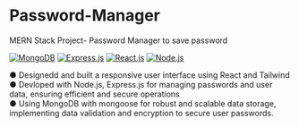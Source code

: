# Password-Manager
MERN Stack Project- Password Manager to save password </br>

[![MongoDB](https://img.shields.io/badge/MongoDB-green?style=flat-square)](https://www.mongodb.com/)
[![Express.js](https://img.shields.io/badge/Express.js-orange?style=flat-square)](https://expressjs.com/)
[![React.js](https://img.shields.io/badge/React-blue?style=flat-square)](https://reactjs.org/)
[![Node.js](https://img.shields.io/badge/Node.js-green?style=flat-square)](https://nodejs.org/)

● Designedd and built a responsive user interface using React and Tailwind </br>
● Devloped with Node.js, Express.js for managing passwords and user data, ensuring efficient and secure operations </br>
● Using MongoDB with mongoose for robust and scalable data storage, implementing data validation and encryption to secure user passwords.
